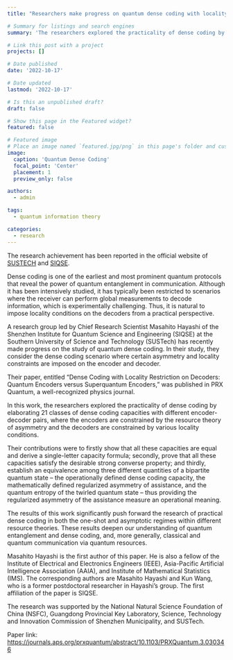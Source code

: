 ```yaml
---
title: "Researchers make progress on quantum dense coding with locality constraints on decoder"

# Summary for listings and search engines
summary: 'The researchers explored the practicality of dense coding by elaborating 21 classes of dense coding capacities with different encoder-decoder pairs, where the encoders are constrained by the resource theory of asymmetry and the decoders are constrained by various locality conditions.'

# Link this post with a project
projects: []

# Date published
date: '2022-10-17'

# Date updated
lastmod: '2022-10-17'

# Is this an unpublished draft?
draft: false

# Show this page in the Featured widget?
featured: false

# Featured image
# Place an image named `featured.jpg/png` in this page's folder and customize its options here.
image:
  caption: 'Quantum Dense Coding'
  focal_point: 'Center'
  placement: 1
  preview_only: false

authors:
  - admin

tags:
  - quantum information theory

categories:
  - research
---
```


The research achievement has been reported in the official website of [SUSTECH]((https://newshub.sustech.edu.cn/en/?p=37198))
and [SIQSE](https://siqse.sustech.edu.cn/en/Index/view/id/1322).

Dense coding is one of the earliest and most prominent quantum protocols that reveal the power of quantum entanglement in communication. Although it has been intensively studied, it has typically been restricted to scenarios where the receiver can perform global measurements to decode information, which is experimentally challenging. Thus, it is natural to impose locality conditions on the decoders from a practical perspective.

A research group led by Chief Research Scientist Masahito Hayashi of the Shenzhen Institute for Quantum Science and Engineering (SIQSE) at the Southern University of Science and Technology (SUSTech) has recently made progress on the study of quantum dense coding. In their study, they consider the dense coding scenario where certain asymmetry and locality constraints are imposed on the encoder and decoder.

Their paper, entitled “Dense Coding with Locality Restriction on Decoders: Quantum Encoders versus Superquantum Encoders,” was published in PRX Quantum, a well-recognized physics journal.

In this work, the researchers explored the practicality of dense coding by elaborating 21 classes of dense coding capacities with different encoder-decoder pairs, where the encoders are constrained by the resource theory of asymmetry and the decoders are constrained by various locality conditions.

Their contributions were to firstly show that all these capacities are equal and derive a single-letter capacity formula; secondly, prove that all these capacities satisfy the desirable strong converse property; and thirdly, establish an equivalence among three different quantities of a bipartite quantum state – the operationally defined dense coding capacity, the mathematically defined regularized asymmetry of assistance, and the quantum entropy of the twirled quantum state – thus providing the regularized asymmetry of the assistance measure an operational meaning.

The results of this work significantly push forward the research of practical dense coding in both the one-shot and asymptotic regimes within different resource theories. These results deepen our understanding of quantum entanglement and dense coding, and, more generally, classical and quantum communication via quantum resources.

Masahito Hayashi is the first author of this paper. He is also a fellow of the Institute of Electrical and Electronics Engineers (IEEE), Asia-Pacific Artificial Intelligence Association (AAIA), and Institute of Mathematical Statistics (IMS). The corresponding authors are Masahito Hayashi and Kun Wang, who is a former postdoctoral researcher in Hayashi’s group. The first affiliation of the paper is SIQSE.

The research was supported by the National Natural Science Foundation of China (NSFC), Guangdong Provincial Key Laboratory, Science, Technology and Innovation Commission of Shenzhen Municipality, and SUSTech.

Paper link: https://journals.aps.org/prxquantum/abstract/10.1103/PRXQuantum.3.030346

